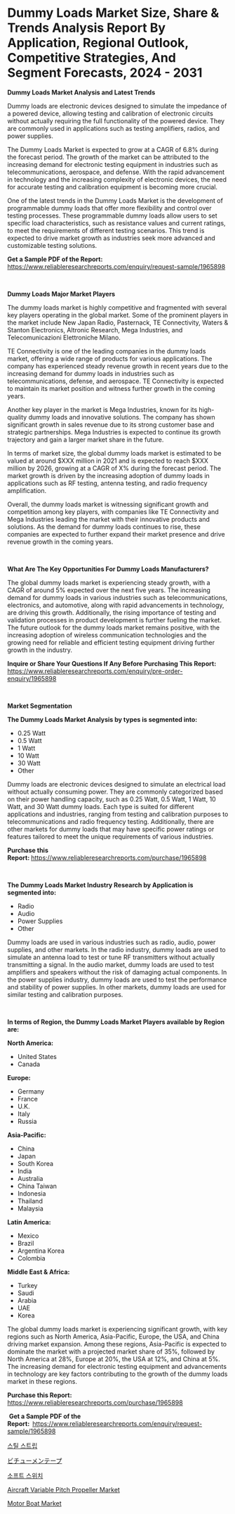 <p><h1>Dummy Loads Market Size, Share & Trends Analysis Report By Application, Regional Outlook, Competitive Strategies, And Segment Forecasts, 2024 - 2031</h1></p><p><strong>Dummy Loads Market Analysis and Latest Trends</strong></p>
<p><p>Dummy loads are electronic devices designed to simulate the impedance of a powered device, allowing testing and calibration of electronic circuits without actually requiring the full functionality of the powered device. They are commonly used in applications such as testing amplifiers, radios, and power supplies.</p><p>The Dummy Loads Market is expected to grow at a CAGR of 6.8% during the forecast period. The growth of the market can be attributed to the increasing demand for electronic testing equipment in industries such as telecommunications, aerospace, and defense. With the rapid advancement in technology and the increasing complexity of electronic devices, the need for accurate testing and calibration equipment is becoming more crucial.</p><p>One of the latest trends in the Dummy Loads Market is the development of programmable dummy loads that offer more flexibility and control over testing processes. These programmable dummy loads allow users to set specific load characteristics, such as resistance values and current ratings, to meet the requirements of different testing scenarios. This trend is expected to drive market growth as industries seek more advanced and customizable testing solutions.</p></p>
<p><strong>Get a Sample PDF of the Report:&nbsp;</strong> <a href="https://www.reliableresearchreports.com/enquiry/request-sample/1965898">https://www.reliableresearchreports.com/enquiry/request-sample/1965898</a></p>
<p>&nbsp;</p>
<p><strong>Dummy Loads Major Market Players</strong></p>
<p><p>The dummy loads market is highly competitive and fragmented with several key players operating in the global market. Some of the prominent players in the market include New Japan Radio, Pasternack, TE Connectivity, Waters & Stanton Electronics, Altronic Research, Mega Industries, and Telecomunicazioni Elettroniche Milano. </p><p>TE Connectivity is one of the leading companies in the dummy loads market, offering a wide range of products for various applications. The company has experienced steady revenue growth in recent years due to the increasing demand for dummy loads in industries such as telecommunications, defense, and aerospace. TE Connectivity is expected to maintain its market position and witness further growth in the coming years.</p><p>Another key player in the market is Mega Industries, known for its high-quality dummy loads and innovative solutions. The company has shown significant growth in sales revenue due to its strong customer base and strategic partnerships. Mega Industries is expected to continue its growth trajectory and gain a larger market share in the future.</p><p>In terms of market size, the global dummy loads market is estimated to be valued at around $XXX million in 2021 and is expected to reach $XXX million by 2026, growing at a CAGR of X% during the forecast period. The market growth is driven by the increasing adoption of dummy loads in applications such as RF testing, antenna testing, and radio frequency amplification.</p><p>Overall, the dummy loads market is witnessing significant growth and competition among key players, with companies like TE Connectivity and Mega Industries leading the market with their innovative products and solutions. As the demand for dummy loads continues to rise, these companies are expected to further expand their market presence and drive revenue growth in the coming years.</p></p>
<p>&nbsp;</p>
<p><strong>What Are The Key Opportunities For Dummy Loads Manufacturers?</strong></p>
<p><p>The global dummy loads market is experiencing steady growth, with a CAGR of around 5% expected over the next five years. The increasing demand for dummy loads in various industries such as telecommunications, electronics, and automotive, along with rapid advancements in technology, are driving this growth. Additionally, the rising importance of testing and validation processes in product development is further fueling the market. The future outlook for the dummy loads market remains positive, with the increasing adoption of wireless communication technologies and the growing need for reliable and efficient testing equipment driving further growth in the industry.</p></p>
<p><strong>Inquire or Share Your Questions If Any Before Purchasing This Report:</strong> <a href="https://www.reliableresearchreports.com/enquiry/pre-order-enquiry/1965898">https://www.reliableresearchreports.com/enquiry/pre-order-enquiry/1965898</a></p>
<p>&nbsp;</p>
<p><strong>Market Segmentation</strong></p>
<p><strong>The Dummy Loads Market Analysis by types is segmented into:</strong></p>
<p><ul><li>0.25 Watt</li><li>0.5 Watt</li><li>1 Watt</li><li>10 Watt</li><li>30 Watt</li><li>Other</li></ul></p>
<p><p>Dummy loads are electronic devices designed to simulate an electrical load without actually consuming power. They are commonly categorized based on their power handling capacity, such as 0.25 Watt, 0.5 Watt, 1 Watt, 10 Watt, and 30 Watt dummy loads. Each type is suited for different applications and industries, ranging from testing and calibration purposes to telecommunications and radio frequency testing. Additionally, there are other markets for dummy loads that may have specific power ratings or features tailored to meet the unique requirements of various industries.</p></p>
<p><strong>Purchase this Report:&nbsp;</strong><a href="https://www.reliableresearchreports.com/purchase/1965898">https://www.reliableresearchreports.com/purchase/1965898</a></p>
<p>&nbsp;</p>
<p><strong>The Dummy Loads Market Industry Research by Application is segmented into:</strong></p>
<p><ul><li>Radio</li><li>Audio</li><li>Power Supplies</li><li>Other</li></ul></p>
<p><p>Dummy loads are used in various industries such as radio, audio, power supplies, and other markets. In the radio industry, dummy loads are used to simulate an antenna load to test or tune RF transmitters without actually transmitting a signal. In the audio market, dummy loads are used to test amplifiers and speakers without the risk of damaging actual components. In the power supplies industry, dummy loads are used to test the performance and stability of power supplies. In other markets, dummy loads are used for similar testing and calibration purposes.</p></p>
<p>&nbsp;</p>
<p><strong>In terms of Region, the Dummy Loads Market Players available by Region are:</strong></p>
<p>
    <p> <strong> North America: </strong>
        <ul>
            <li>United States</li>
            <li>Canada</li>
        </ul>
        </p> 
    <p> <strong> Europe: </strong>
        <ul>
            <li>Germany</li>
            <li>France</li>
            <li>U.K.</li>
            <li>Italy</li>
            <li>Russia</li>
        </ul>
        </p> 
    <p> <strong> Asia-Pacific: </strong>
        <ul>
            <li>China</li>
            <li>Japan</li>
            <li>South Korea</li>
            <li>India</li>
            <li>Australia</li>
            <li>China Taiwan</li>
            <li>Indonesia</li>
            <li>Thailand</li>
            <li>Malaysia</li>
        </ul>
        </p> 
    <p> <strong> Latin America: </strong>
        <ul>
            <li>Mexico</li>
            <li>Brazil</li>
            <li>Argentina Korea</li>
            <li>Colombia</li>
        </ul>
        </p> 
    <p> <strong> Middle East & Africa: </strong>
        <ul>
            <li>Turkey</li>
            <li>Saudi</li>
            <li>Arabia</li>
            <li>UAE</li>
            <li>Korea</li>
        </ul>
    </p>
    </p>
<p><p>The global dummy loads market is experiencing significant growth, with key regions such as North America, Asia-Pacific, Europe, the USA, and China driving market expansion. Among these regions, Asia-Pacific is expected to dominate the market with a projected market share of 35%, followed by North America at 28%, Europe at 20%, the USA at 12%, and China at 5%. The increasing demand for electronic testing equipment and advancements in technology are key factors contributing to the growth of the dummy loads market in these regions.</p></p>
<p><strong>Purchase this Report: </strong><a href="https://www.reliableresearchreports.com/purchase/1965898">https://www.reliableresearchreports.com/purchase/1965898</a></p>
<p>&nbsp;<strong>Get a Sample PDF of the Report:&nbsp;&nbsp;</strong><a href="https://www.reliableresearchreports.com/enquiry/request-sample/1965898">https://www.reliableresearchreports.com/enquiry/request-sample/1965898</a></p>
<p><strong></strong></p>
<p><p><a href="https://medium.com/@dinty11332244/%EA%B0%95%EC%B2%A0-%EC%8A%A4%ED%8A%B8%EB%A6%BD-%EC%8B%9C%EC%9E%A5-%EB%B6%84%EC%84%9D-%EC%84%B8%EA%B3%84-%EC%82%B0%EC%97%85-%EC%A0%84%EB%A7%9D-%EB%B0%8F-%EC%A0%84%EB%A7%9D-2024%EB%85%84%EB%B6%80%ED%84%B0-2031%EB%85%84-d2b4fe196cbe">스틸 스트립</a></p><p><a href="https://github.com/efcvopdgkdx128/Market-Research-Report-List-1/blob/main/922200112238.md">ビチューメンテープ</a></p><p><a href="https://github.com/fredrickeglers/Market-Research-Report-List-1/blob/main/445838111534.md">소프트 스위치</a></p><p><a href="https://issuu.com/reportprime-2/docs/aircraft-variable-pitch-propeller-market-size-2030">Aircraft Variable Pitch Propeller Market</a></p><p><a href="https://issuu.com/reportprime-2/docs/motor-boat-market-size-2030.pptx">Motor Boat Market</a></p></p>